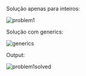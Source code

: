 Solução apenas para inteiros:

![problem1](https://github.com/viniciusbernardo22/PrintService_CS/assets/83471044/7c851d88-6837-43e7-9bf2-16148e4c75ca)

Solução com generics: 

![generics](https://github.com/viniciusbernardo22/PrintService_CS/assets/83471044/c5c0f413-ca69-46b2-8e77-1e5dac24681a)

Output: 

![problem1solved](https://github.com/viniciusbernardo22/PrintService_CS/assets/83471044/2a0df976-47b7-4c23-b05a-2350f8da6cda)
